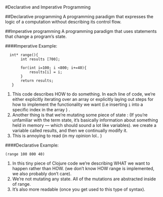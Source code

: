 #Declarative and Imperative Programming


##Declarative programming 
A programming paradigm that expresses the logic of a computation without describing its control flow.

##Imperative programming 
 A programming paradigm that uses statements that change a program’s state.
 
 
 ####Imperative Example:
 
 ```
   int* range(){
        int results [700];
       
        for(int i=100; i <800; i+=40){
            results[i] = i;
        }
        return results;
    }
``` 

 1. This code describes HOW to do something. In each line of code, we’re either explicitly iterating over an array
    or explicitly laying out steps for how to implement the functionality we want (i.e inserting ```i``` into a specific index in the array ) .
 2. Another thing is that we’re mutating some piece of state :
    (If you’re unfamiliar with the term state, it’s basically information about something held in memory — which should sound a lot like variables).
    we create a variable called results, and then we continually modify it.
 3. This is annoying to read (in my opinion lol.. )


 ####Declarative Example: 
 
 ```
 (range 100 800 40)
```
 1.  In this tiny piece of Clojure code we’re describing WHAT we want to happen rather than HOW.
     (we don’t know HOW range is implemented, we also probably don’t care). 
 2. We’re not mutating any state. All of the mutations are abstracted inside of range. 
 3. It’s also more readable (once you get used to this type of syntax).
